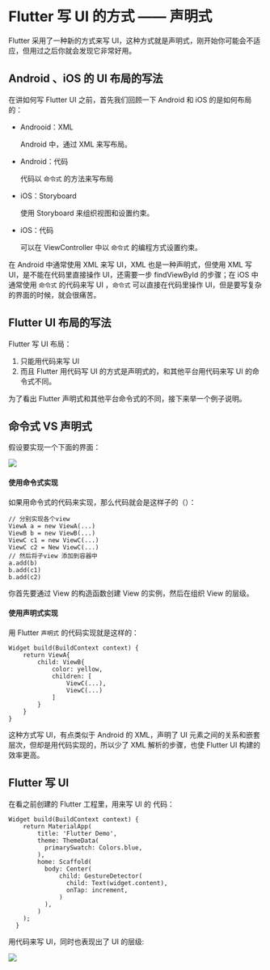 # Flutter 写 UI 的方式 —— 声明式

Flutter 采用了一种新的方式来写 UI，这种方式就是声明式，刚开始你可能会不适应，但用过之后你就会发现它非常好用。

## Android 、iOS 的 UI 布局的写法

在讲如何写 Flutter UI 之前，首先我们回顾一下 Android 和 iOS 的是如何布局的：

- Androoid：XML

  Android 中，通过 XML 来写布局。

- Android：代码

  代码以 `命令式` 的方法来写布局

- iOS：Storyboard

  使用 Storyboard 来组织视图和设置约束。

- iOS：代码

  可以在 ViewController 中以 `命令式` 的编程方式设置约束。

在 Android 中通常使用 XML 来写 UI，XML 也是一种声明式，但使用 XML 写 UI，是不能在代码里直接操作 UI，还需要一步 findViewById 的步骤；在 iOS 中通常使用 `命令式` 的代码来写 UI ，`命令式` 可以直接在代码里操作 UI，但是要写复杂的界面的时候，就会很痛苦。

## Flutter UI 布局的写法

Flutter 写 UI 布局：

1. 只能用代码来写 UI
2. 而且 Flutter 用代码写 UI 的方式是声明式的，和其他平台用代码来写 UI 的命令式不同。

为了看出 Flutter 声明式和其他平台命令式的不同，接下来举一个例子说明。

## 命令式 VS 声明式

假设要实现一个下面的界面：

![](https://user-gold-cdn.xitu.io/2019/4/21/16a40728166289c9?w=298&h=448&f=jpeg&s=22681)

#### 使用命令式实现

如果用命令式的代码来实现，那么代码就会是这样子的（）：

```
// 分别实现各个view
ViewA a = new ViewA(...)
ViewB b = new ViewB(...)
ViewC c1 = new ViewC(...)
ViewC c2 = New ViewC(...)
// 然后将子view 添加到容器中
a.add(b)
b.add(c1)
b.add(c2)
```

你首先要通过 View 的构造函数创建 View 的实例，然后在组织 View 的层级。

#### 使用声明式实现

用 Flutter `声明式` 的代码实现就是这样的：

```
Widget build(BuildContext context) {
    return ViewA{
        child: ViewB{
            color: yellow,
            children: [
                ViewC(...),
                ViewC(...)
            ]
        }
    }
}
```

这种方式写 UI，有点类似于 Android 的 XML，声明了 UI 元素之间的关系和嵌套层次，但却是用代码实现的，所以少了 XML 解析的步骤，也使 Flutter UI 构建的效率更高。

## Flutter 写 UI

在看之前创建的 Flutter 工程里，用来写 UI 的 代码：

```
Widget build(BuildContext context) {
    return MaterialApp(
        title: 'Flutter Demo',
        theme: ThemeData(
          primarySwatch: Colors.blue,
        ),
        home: Scaffold(
          body: Center(
              child: GestureDetector(
                child: Text(widget.content),
                onTap: increment,
              )
          ),
        )
    );
  }
```

用代码来写 UI，同时也表现出了 UI 的层级:

![](https://user-gold-cdn.xitu.io/2019/3/3/16941ff8b01ea72c?w=960&h=720&f=png&s=13757)
